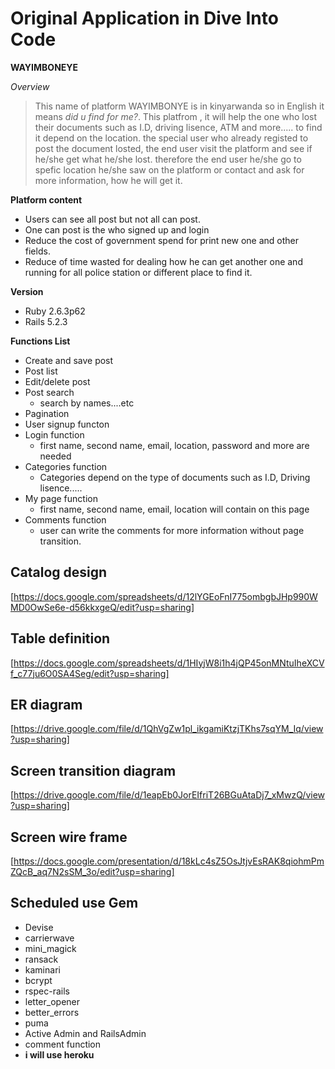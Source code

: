 # Original Application in Dive Into Code #

**WAYIMBONEYE**

*Overview*

 >This name of platform WAYIMBONYE is in kinyarwanda so in English it means *did u find for me?*. This platfrom , it will help the one who lost their documents such as I.D, driving lisence, ATM and more.....  to find it depend on the location.
 >the special user who already registed to post the document losted, the end user visit the platform and see if he/she get what he/she lost. therefore the end user he/she go to spefic location he/she saw on the platform or contact and ask for more information, how he will get it.

 **Platform content**
-	Users can see all post but not all can post.
-	One can post is the who signed up and login
-	Reduce the cost of government spend for print new one and other fields.
-	Reduce of time wasted for dealing how he can get another one and running for all police station or different place to find it.
 
**Version**

- Ruby 2.6.3p62 
- Rails 5.2.3

**Functions List**

-	Create and save post 
-	Post list
-	Edit/delete post
-	Post search
     - search by names....etc
-	Pagination 
-   User signup functon
-	Login function 
    - first name, second name, email, location, password and more are needed
-	Categories function 
    - Categories depend on the type of documents such as I.D, Driving lisence..... 
-	My page function 
    - first name, second name, email, location will contain on this page
-	Comments function 
    - user can write the comments for more information without page transition.

## Catalog design 

[https://docs.google.com/spreadsheets/d/12lYGEoFnI775ombgbJHp990WMD0OwSe6e-d56kkxgeQ/edit?usp=sharing]

## Table definition

[https://docs.google.com/spreadsheets/d/1HIyjW8i1h4jQP45onMNtuIheXCVf_c77ju6O0SA4Seg/edit?usp=sharing]

## ER diagram

[https://drive.google.com/file/d/1QhVgZw1pl_ikgamiKtzjTKhs7sqYM_Iq/view?usp=sharing]

## Screen transition diagram

[https://drive.google.com/file/d/1eapEb0JorEIfriT26BGuAtaDj7_xMwzQ/view?usp=sharing]

## Screen wire frame

[https://docs.google.com/presentation/d/18kLc4sZ5OsJtjvEsRAK8qiohmPmZQcB_aq7N2sSM_3o/edit?usp=sharing]


## Scheduled use Gem

- Devise
- carrierwave 
- mini_magick
- ransack
- kaminari
- bcrypt
- rspec-rails
- letter_opener
- better_errors
- puma 
- Active Admin and RailsAdmin
- comment function
- **i will use heroku** 


